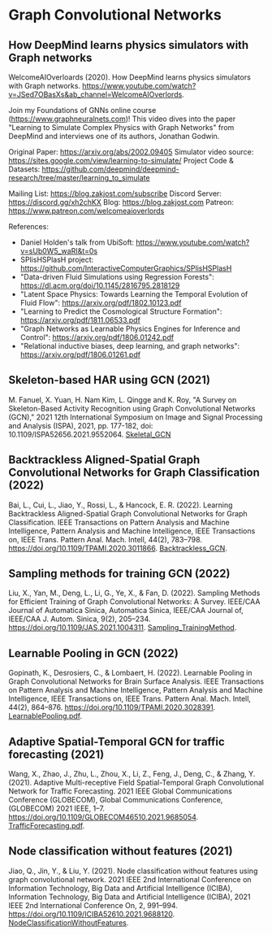 # Graph Convolutional Networks

## How DeepMind learns physics simulators with Graph networks

WelcomeAIOverloards (2020). How DeepMind learns physics simulators with Graph networks. https://www.youtube.com/watch?v=JSed7OBasXs&ab_channel=WelcomeAIOverlords.

Join my Foundations of GNNs online course (https://www.graphneuralnets.com)!  This video dives into the paper "Learning to Simulate Complex Physics with Graph Networks" from DeepMind and interviews one of its authors, Jonathan Godwin.

Original Paper:  https://arxiv.org/abs/2002.09405
Simulator video source:  https://sites.google.com/view/learning-to-simulate/
Project Code & Datasets:  https://github.com/deepmind/deepmind-research/tree/master/learning_to_simulate

Mailing List:  https://blog.zakjost.com/subscribe 
Discord Server:  https://discord.gg/xh2chKX
Blog:  https://blog.zakjost.com
Patreon: https://www.patreon.com/welcomeaioverlords

References:

- Daniel Holden's talk from UbiSoft: https://www.youtube.com/watch?v=sUb0W5_waRI&t=0s
- SPlisHSPlasH project:  https://github.com/InteractiveComputerGraphics/SPlisHSPlasH
- "Data-driven Fluid Simulations using Regression Forests":  https://dl.acm.org/doi/10.1145/2816795.2818129
- "Latent Space Physics: Towards Learning the Temporal Evolution of Fluid Flow":  https://arxiv.org/pdf/1802.10123.pdf 
- "Learning to Predict the Cosmological Structure Formation":  https://arxiv.org/pdf/1811.06533.pdf
- "Graph Networks as Learnable Physics Engines for Inference and Control":  https://arxiv.org/pdf/1806.01242.pdf
- "Relational inductive biases, deep learning, and graph networks":  https://arxiv.org/pdf/1806.01261.pdf

## Skeleton-based HAR using GCN (2021)

M. Fanuel, X. Yuan, H. Nam Kim, L. Qingge and K. Roy, "A Survey on Skeleton-Based Activity Recognition using Graph Convolutional Networks (GCN)," 2021 12th International Symposium on Image and Signal Processing and Analysis (ISPA), 2021, pp. 177-182, doi: 10.1109/ISPA52656.2021.9552064. [Skeletal_GCN](Skeletal_GCN.pdf)

## Backtrackless Aligned-Spatial Graph Convolutional Networks for Graph Classification (2022)

Bai, L., Cui, L., Jiao, Y., Rossi, L., & Hancock, E. R. (2022). Learning Backtrackless Aligned-Spatial Graph Convolutional Networks for Graph Classification. IEEE Transactions on Pattern Analysis and Machine Intelligence, Pattern Analysis and Machine Intelligence, IEEE Transactions on, IEEE Trans. Pattern Anal. Mach. Intell, 44(2), 783–798. https://doi.org/10.1109/TPAMI.2020.3011866. [Backtrackless_GCN](Backtrackless_GCN.pdf).

## Sampling methods for training GCN (2022)

Liu, X., Yan, M., Deng, L., Li, G., Ye, X., & Fan, D. (2022). Sampling Methods for Efficient Training of Graph Convolutional Networks: A Survey. IEEE/CAA Journal of Automatica Sinica, Automatica Sinica, IEEE/CAA Journal of, IEEE/CAA J. Autom. Sinica, 9(2), 205–234. https://doi.org/10.1109/JAS.2021.1004311. [Sampling_TrainingMethod](Sampling_TrainingMethod.pdf).

## Learnable Pooling in GCN (2022)

Gopinath, K., Desrosiers, C., & Lombaert, H. (2022). Learnable Pooling in Graph Convolutional Networks for Brain Surface Analysis. IEEE Transactions on Pattern Analysis and Machine Intelligence, Pattern Analysis and Machine Intelligence, IEEE Transactions on, IEEE Trans. Pattern Anal. Mach. Intell, 44(2), 864–876. https://doi.org/10.1109/TPAMI.2020.3028391. [LearnablePooling.pdf](LearnablePooling.pdf).

## Adaptive Spatial-Temporal GCN for traffic forecasting (2021)

Wang, X., Zhao, J., Zhu, L., Zhou, X., Li, Z., Feng, J., Deng, C., & Zhang, Y. (2021). Adaptive Multi-receptive Field Spatial-Temporal Graph Convolutional Network for Traffic Forecasting. 2021 IEEE Global Communications Conference (GLOBECOM), Global Communications Conference, (GLOBECOM) 2021 IEEE, 1–7. https://doi.org/10.1109/GLOBECOM46510.2021.9685054. [TrafficForecasting.pdf](TrafficForecasting.pdf).

## Node classification without features (2021)

Jiao, Q., Jin, Y., & Liu, Y. (2021). Node classification without features using graph convolutional network. 2021 IEEE 2nd International Conference on Information Technology, Big Data and Artificial Intelligence (ICIBA), Information Technology, Big Data and Artificial Intelligence (ICIBA), 2021 IEEE 2nd International Conference On, 2, 991–994. https://doi.org/10.1109/ICIBA52610.2021.9688120. [NodeClassificationWithoutFeatures](NodeClassificationWithoutFeatures.pdf).